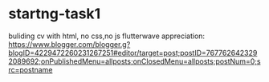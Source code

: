 # startng-task1
buliding cv with html, no css,no js
flutterwave appreciation: https://www.blogger.com/blogger.g?blogID=4229472260231267251#editor/target=post;postID=7677626423292089692;onPublishedMenu=allposts;onClosedMenu=allposts;postNum=0;src=postname
